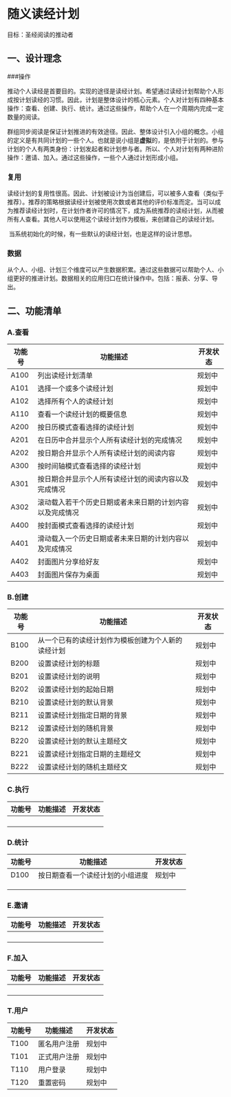 # 随义读经计划

目标：圣经阅读的推动者

## 一、设计理念

###操作

​	推动个人读经是首要目的。实现的途径是读经计划。希望通过读经计划帮助个人形成按计划读经的习惯。因此，计划是整体设计的核心元素。个人对计划有四种基本操作：查看、创建、执行、统计。通过这些操作，帮助个人在一个周期内完成一定数量的阅读。

​	群组同步阅读是保证计划推进的有效途径。因此、整体设计引入小组的概念。小组的定义是有共同计划的一些个人。也就是说小组是**虚拟**的，是依附于计划的。参与计划的个人有两类身份：计划发起者和计划参与者。所以、个人对计划有两种进阶操作：邀请、加入。通过这些操作，一些个人通过计划形成小组。

### 复用

​	读经计划的复用性很高。因此、计划被设计为当创建后，可以被多人查看（类似于推荐）。推荐的策略根据读经计划被使用次数或者其他的评价标准而定。当可以成为推荐读经计划时，在计划作者许可的情况下，成为系统推荐的读经计划，从而被所有人查看。其他人可以使用这个读经计划作为模板，来创建自己的读经计划。

​	当系统初始化的时候，有一些默认的读经计划，也是这样的设计思想。

### 数据

​	从个人、小组、计划三个维度可以产生数据积累。通过这些数据可以帮助个人、小组更好的推进计划。数据相关的应用归口在统计操作中。包括：报表、分享、导出。

## 二、功能清单

### A.查看

| 功能号 | 功能描述                                                 | 开发状态 |
| ------ | -------------------------------------------------------- | -------- |
| A100   | 列出读经计划清单                                         | 规划中   |
| A101   | 选择一个或多个读经计划                                   | 规划中   |
| A102   | 选择所有个人的读经计划                                   | 规划中   |
| A110   | 查看一个读经计划的概要信息                               | 规划中   |
| A200   | 按日历模式查看选择的读经计划                             | 规划中   |
| A201   | 在日历中合并显示个人所有读经计划的完成情况               | 规划中   |
| A202   | 按日期合并显示个人所有读经计划的阅读内容                 | 规划中   |
| A300   | 按时间轴模式查看选择的读经计划                           | 规划中   |
| A301   | 按日期合并显示个人所有读经计划的阅读内容以及完成情况     | 规划中   |
| A302   | 滚动载入若干个历史日期或者未来日期的计划内容以及完成情况 | 规划中   |
| A400   | 按封面模式查看选择的读经计划                             | 规划中   |
| A401   | 滑动载入一个历史日期或者未来日期的计划内容以及完成情况   | 规划中   |
| A402   | 封面图片分享给好友                                       | 规划中   |
| A403   | 封面图片保存为桌面                                       | 规划中   |

### B.创建

| 功能号 | 功能描述                                           | 开发状态 |
| ------ | -------------------------------------------------- | -------- |
| B100   | 从一个已有的读经计划作为模板创建为个人新的读经计划 | 规划中   |
| B200   | 设置读经计划的标题                                 | 规划中   |
| B201   | 设置读经计划的说明                                 | 规划中   |
| B202   | 设置读经计划的起始日期                             | 规划中   |
| B210   | 设置读经计划的默认背景                             | 规划中   |
| B211   | 设置读经计划指定日期的背景                         | 规划中   |
| B212   | 设置读经计划的随机背景                             | 规划中   |
| B220   | 设置读经计划的默认主题经文                         | 规划中   |
| B221   | 设置读经计划指定日期的主题经文                     | 规划中   |
| B222   | 设置读经计划的随机主题经文                         | 规划中   |

### C.执行

| 功能号 | 功能描述 | 开发状态 |
| ------ | -------- | -------- |
|        |          |          |
|        |          |          |
|        |          |          |
|        |          |          |

### D.统计

| 功能号 | 功能描述                         | 开发状态 |
| ------ | -------------------------------- | -------- |
| D100   | 按日期查看一个读经计划的小组进度 | 规划中   |
|        |                                  |          |
|        |                                  |          |
|        |                                  |          |

### E.邀请

| 功能号 | 功能描述 | 开发状态 |
| ------ | -------- | -------- |
|        |          |          |
|        |          |          |
|        |          |          |
|        |          |          |

### F.加入

| 功能号 | 功能描述 | 开发状态 |
| ------ | -------- | -------- |
|        |          |          |
|        |          |          |
|        |          |          |
|        |          |          |

### T.用户

| 功能号 | 功能描述     | 开发状态 |
| ------ | ------------ | -------- |
| T100   | 匿名用户注册 | 规划中   |
| T101   | 正式用户注册 | 规划中   |
| T110   | 用户登录     | 规划中   |
| T120   | 重置密码     | 规划中   |

